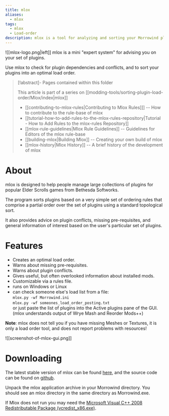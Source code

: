 ```yaml
---
title: mlox
aliases:
  - mlox
tags:
  - mlox
  - Load-order
description: mlox is a tool for analyzing and sorting your Morrowind plugin load order.
---
```

![[mlox-logo.png|left]] mlox is a mini "expert system" for advising you on your set of plugins.

Use mlox to check for plugin dependencies and conflicts, and to sort your plugins into an optimal load order.

>[!abstract]- Pages contained within this folder 
>
>This article is part of a series on [[modding-tools/sorting-plugin-load-order/Mlox/index|mlox]]
> 
>* [[contributing-to-mlox-rules|Contributing to Mlox Rules]]] -- How to contribute to the rule-base of mlox 
>* [[tutorial-how-to-add-rules-to-the-mlox-rules-repository|Tutorial - How to Add Rules to the mlox-rules Repository]]
>* [[mlox-rule-guidelines|Mlox Rule Guidelines]] -- Guidelines for Editors of the mlox rule-base
>* [[building-mlox|Building Mlox]] -- Creating your own build of mlox
>* [[mlox-history|Mlox History]] -- A brief history of the development of mlox 

# About
mlox is designed to help people manage large collections of plugins for popular Elder Scrolls games from Bethesda Softworks.

The program sorts plugins based on a very simple set of ordering rules that comprise a partial order over the set of plugins using a standard topological sort.

It also provides advice on plugin conflicts, missing pre-requisites, and general information of interest based on the user's particular set of plugins.

# Features
* Creates an optimal load order.
* Warns about missing pre-requisites.
* Warns about plugin conflicts.
* Gives useful, but often overlooked information about installed mods.
* Customizable via a rules file.
* runs on Windows or Linux
* can check someone else's load list from a file:  
        `mlox.py -wf Morrowind.ini`  
        `mlox.py -wf someones_load_order_posting.txt`  
    or just paste the list of plugins into the Active plugins pane of the GUI. (mlox understands output of Wrye Mash and Reorder Mods++)

**Note**: mlox does not tell you if you have missing Meshes or Textures, it is only a load order tool, and does not report problems with resources!

![[screenshot-of-mlox-gui.png]]

# Downloading
The latest stable version of mlox can be found [here](https://github.com/rfuzzo/mlox/releases), and the source code can be found on [github](https://github.com/rfuzzo/mlox).

Unpack the mlox application archive in your Morrowind directory. You should see an mlox directory in the same directory as Morrowind.exe.

If Mlox does not run you may need the [Microsoft Visual C++ 2008 Redistributable Package (vcredist_x86.exe)](http://www.microsoft.com/downloads/details.aspx?FamilyID=9b2da534-3e03-4391-8a4d-074b9f2bc1bf&displaylang=en).
